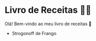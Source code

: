 # Livro de Receitas :woman_cook:

Olá! Bem-vindo ao meu livro de receitas :raising_hand:

- Strogonoff de Frango

